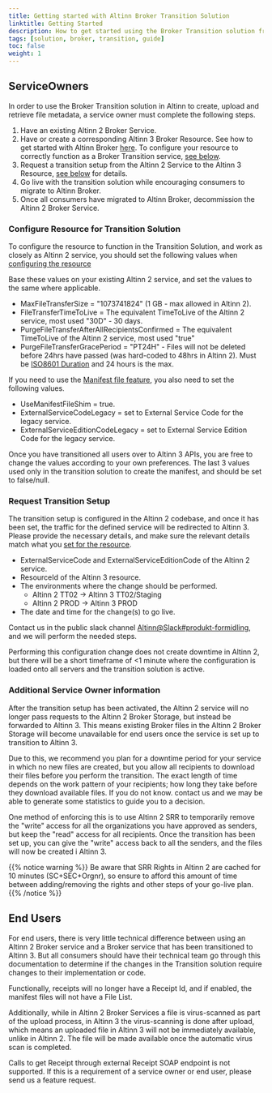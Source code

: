 ```yaml
---
title: Getting started with Altinn Broker Transition Solution
linktitle: Getting Started
description: How to get started using the Broker Transition solution from Altinn 2 to Altinn 3
tags: [solution, broker, transition, guide]
toc: false
weight: 1
---
```


## ServiceOwners

In order to use the Broker Transition solution in Altinn to create, upload and retrieve file metadata, a service owner must complete the following steps.

1. Have an existing Altinn 2 Broker Service.
2. Have or create a corresponding Altinn 3 Broker Resource. See how to get started with Altinn Broker [here](/en/broker/getting-started/).
   To configure your resource to correctly function as a Broker Transition service, [see below](#configure-resource-for-transition-solution).
3. Request a transition setup from the Altinn 2 Service to the Altinn 3 Resource, [see below](#request-transition-setup) for details.
4. Go live with the transition solution while encouraging consumers to migrate to Altinn Broker.
5. Once all consumers have migrated to Altinn Broker, decommission the Altinn 2 Broker Service.

### Configure Resource for Transition Solution

To configure the resource to function in the Transition Solution, and work as closely as Altinn 2 service, you should set the following values when [configuring the resource](/en/broker/getting-started/developer-guides/service-owner/#operation-configure-resource-in-broker-api)

Base these values on your existing Altinn 2 service, and set the values to the same where applicable.

- MaxFileTransferSize = "1073741824" (1 GB - max allowed in Altinn 2).
- FileTransferTimeToLive = The equivalent TimeToLive of the Altinn 2 service, most used "30D" - 30 days.
- PurgeFileTransferAfterAllRecipientsConfirmed = The equivalent TimeToLive of the Altinn 2 service, most used "true"
- PurgeFileTransferGracePeriod = "PT24H" - Files will not be deleted before 24hrs have passed (was hard-coded to 48hrs in Altinn 2). Must be [ISO8601 Duration](https://en.wikipedia.org/wiki/ISO_8601#Durations) and 24 hours is the max.

If you need to use the [Manifest file feature](/en/broker/broker-transition/technical-overview/#manifest-file), you also need to set the following values.

- UseManifestFileShim = true.
- ExternalServiceCodeLegacy = set to External Service Code for the legacy service.
- ExternalServiceEditionCodeLegacy = set to External Service Edition Code for the legacy service.

Once you have transitioned all users over to Altinn 3 APIs, you are free to change the values according to your own preferences.
The last 3 values used only in the transition solution to create the manifest, and should be set to false/null.

### Request Transition Setup

The transition setup is configured in the Altinn 2 codebase, and once it has been set, the traffic for the defined service will be redirected to Altinn 3.
Please provide the necessary details, and make sure the relevant details match what you [set for the resource](#configure-resource-for-transition-solution).

- ExternalServiceCode and ExternalServiceEditionCode of the Altinn 2 service.
- ResourceId of the Altinn 3 resource.
- The environments where the change should be performed.
  - Altinn 2 TT02 -> Altinn 3 TT02/Staging
  - Altinn 2 PROD -> Altinn 3 PROD
- The date and time for the change(s) to go live.

Contact us in the public slack channel [Altinn@Slack#produkt-formidling](https://join.slack.com/t/altinn/shared_invite/zt-7c77c9si-ZnMFwGNtab1aFdC6H_vwog), and we will perform the needed steps.

Performing this configuration change does not create downtime in Altinn 2, but there will be a short timeframe of <1 minute where the configuration is loaded onto all servers and the transition solution is active.

### Additional Service Owner information

After the transition setup has been activated, the Altinn 2 service will no longer pass requests to the Altinn 2 Broker Storage, but instead be forwarded to Altinn 3.
This means existing Broker files in the Altinn 2 Broker Storage will become unavailable for end users once the service is set up to transition to Altinn 3.

Due to this, we recommend you plan for a downtime period for your service in which no new files are created, but you allow all recipients to download their files before you perform the transition.
The exact length of time depends on the work pattern of your recipients; how long they take before they download available files. If you do not know. contact us and we may be able to generate some statistics to guide you to a decision.

One method of enforcing this is to use Altinn 2 SRR to temporarily remove the "write" access for all the organizations you have approved as senders, but keep the "read" access for all recipients.
Once the transition has been set up, you can give the "write" access back to all the senders, and the files will now be created i Altinn 3.

{{% notice warning  %}}
Be aware that SRR Rights in Altinn 2 are cached for 10 minutes (SC+SEC+Orgnr), so ensure to afford this amount of time between adding/removing the rights and other steps of your go-live plan.
{{% /notice %}}

## End Users

For end users, there is very little technical difference between using an Altinn 2 Broker service and a Broker service that has been transitioned to Altinn 3.
But all consumers should have their technical team go through this documentation to determine if the changes in the Transition solution require changes to their implementation or code.

Functionally, receipts will no longer have a Receipt Id, and if enabled, the manifest files will not have a File List.

Additionally, while in Altinn 2 Broker Services a file is virus-scanned as part of the upload process, in Altinn 3 the virus-scanning is done after upload, which means an uploaded file in Altinn 3 will not be immediately available, unlike in Altinn 2.
The file will be made available once the automatic virus scan is completed.

Calls to get Receipt through external Receipt SOAP endpoint is not supported. If this is a requirement of a service owner or end user, please send us a feature request.
